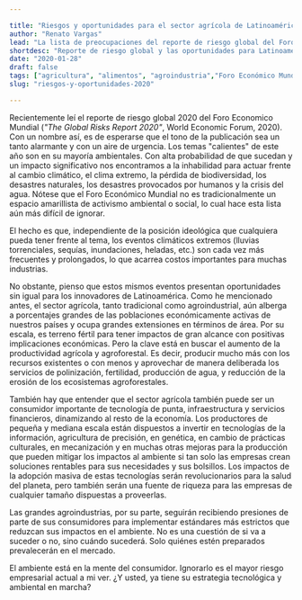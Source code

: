 ```yaml
---

title: "Riesgos y oportunidades para el sector agrícola de Latinoamérica"
author: "Renato Vargas"
lead: "La lista de preocupaciones del reporte de riesgo global del Foro Económico Mundial está dominada por los problemas ambientales. Latinoamérica tiene mucho que contribuir al mundo para hacer avances en estas áreas."
shortdesc: "Reporte de riesgo global y las oportunidades para Latinoamérica."
date: "2020-01-28"
draft: false
tags: ["agricultura", "alimentos", "agroindustria","Foro Económico Mundial"]
slug: "riesgos-y-oportunidades-2020"

---
```


Recientemente leí el reporte de riesgo global 2020 del Foro Economico Mundial (_"The Global Risks Report 2020"_, World Economic Forum, 2020). Con un nombre así, es de esperarse que el tono de la publicación sea un tanto alarmante y con un aire de urgencia. Los temas "calientes" de este año son en su mayoría ambientales. Con alta probabilidad de que sucedan y un impacto significativo nos encontramos a la inhabilidad para actuar frente al cambio climático, el clima extremo, la pérdida de biodiversidad, los desastres naturales, los desastres provocados por humanos y la crisis del agua. Nótese que el Foro Económico Mundial no es tradicionalmente un espacio amarillista de activismo ambiental o social, lo cual hace esta lista aún más difícil de ignorar.

El hecho es que, independiente de la posición ideológica que cualquiera pueda tener frente al tema, los eventos climáticos extremos (lluvias torrenciales, sequías, inundaciones, heladas, etc.) son cada vez más frecuentes y prolongados, lo que acarrea costos importantes para muchas industrias.

No obstante, pienso que estos mismos eventos presentan oportunidades sin igual para los innovadores de Latinoamérica. Como he mencionado antes, el sector agrícola, tanto tradicional como agroindustrial, aún alberga a porcentajes grandes de las poblaciones económicamente activas de nuestros países y ocupa grandes extensiones en términos de área. Por su escala, es terreno fértil para tener impactos de gran alcance con positivas implicaciones económicas. Pero la clave está en buscar el aumento de la productividad agrícola y agroforestal. Es decir, producir mucho más con los recursos existentes o con menos y aprovechar de manera deliberada los servicios de polinización, fertilidad, producción de agua, y reducción de la erosión de los ecosistemas agroforestales.

También hay que entender que el sector agrícola también puede ser un consumidor importante de tecnología de punta, infraestructura y servicios financieros, dinamizando al resto de la economía. Los productores de pequeña y mediana escala están dispuestos a invertir en tecnologías de la información, agricultura de precisión, en genética, en cambio de prácticas culturales, en mecanización y en muchas otras mejoras para la producción que pueden mitigar los impactos al ambiente si tan solo las empresas crean soluciones rentables para sus necesidades y sus bolsillos. Los impactos de la adopción masiva de estas tecnologías serán revolucionarios para la salud del planeta, pero también serán una fuente de riqueza para las empresas de cualquier tamaño dispuestas a proveerlas.

Las grandes agroindustrias, por su parte, seguirán recibiendo presiones de parte de sus consumidores para implementar estándares más estrictos que reduzcan sus impactos en el ambiente. No es una cuestión de si va a suceder o no, sino cuándo sucederá. Solo quiénes estén preparados prevalecerán en el mercado.

El ambiente está en la mente del consumidor. Ignorarlo es el mayor riesgo empresarial actual a mi ver. ¿Y usted, ya tiene su estrategia tecnológica y ambiental en marcha?
